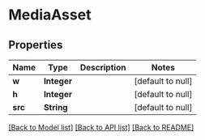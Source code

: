 # MediaAsset
## Properties

| Name | Type | Description | Notes |
|------------ | ------------- | ------------- | -------------|
| **w** | **Integer** |  | [default to null] |
| **h** | **Integer** |  | [default to null] |
| **src** | **String** |  | [default to null] |

[[Back to Model list]](../README.md#documentation-for-models) [[Back to API list]](../README.md#documentation-for-api-endpoints) [[Back to README]](../README.md)

